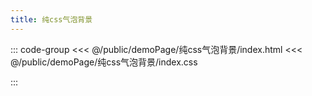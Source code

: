 ```yaml
---
title: 纯css气泡背景
---
```


::: code-group
<<< @/public/demoPage/纯css气泡背景/index.html
<<< @/public/demoPage/纯css气泡背景/index.css

:::